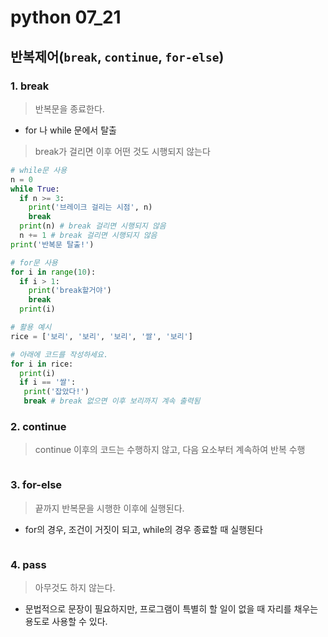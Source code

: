 # python 07_21



## 반복제어(`break`, `continue`, `for-else`)

### 1. break

> 반복문을 종료한다.

- for 나 while 문에서 탈출

> break가 걸리면 이후 어떤 것도 시행되지 않는다

```python
# while문 사용
n = 0
while True:
  if n >= 3:
    print('브레이크 걸리는 시점', n)
    break
  print(n) # break 걸리면 시행되지 않음
  n += 1 # break 걸리면 시행되지 않음
print('반복문 탈출!')
```

```python
# for문 사용
for i in range(10):
  if i > 1:
    print('break할거야')
    break
  print(i)
```

```python
# 활용 예시
rice = ['보리', '보리', '보리', '쌀', '보리']

# 아래에 코드를 작성하세요.
for i in rice:
  print(i)
  if i == '쌀':
   print('잡았다!')
   break # break 없으면 이후 보리까지 계속 출력됨
```





### 2. continue

>  continue 이후의 코드는 수행하지 않고, 다음 요소부터 계속하여 반복 수행

```python

```





### 3. for-else

> 끝까지 반복문을 시행한 이후에 실행된다.

- for의 경우, 조건이 거짓이 되고, while의 경우 종료할 때 실행된다

```python

```





### 4. pass

> 아무것도 하지 않는다.

- 문법적으로 문장이 필요하지만, 프로그램이 특별히 할 일이 없을 때 자리를 채우는 용도로 사용할 수 있다.

```python

```

